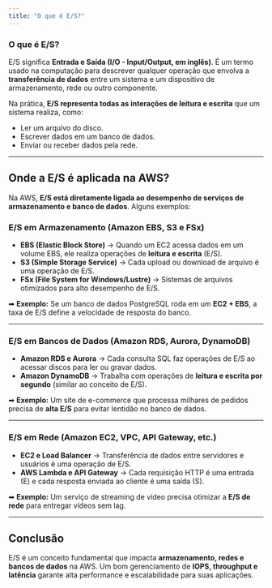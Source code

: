 ```yaml
---
title: "O que é E/S?"
---
```


### **O que é E/S?**  
E/S significa **Entrada e Saída (I/O - Input/Output, em inglês)**. É um termo usado na computação para descrever qualquer operação que envolva a **transferência de dados** entre um sistema e um dispositivo de armazenamento, rede ou outro componente.  

Na prática, **E/S representa todas as interações de leitura e escrita** que um sistema realiza, como:  
- Ler um arquivo do disco.  
- Escrever dados em um banco de dados.  
- Enviar ou receber dados pela rede.  

---

## **Onde a E/S é aplicada na AWS?**  
Na AWS, **E/S está diretamente ligada ao desempenho de serviços de armazenamento e banco de dados**. Alguns exemplos:  

### **E/S em Armazenamento (Amazon EBS, S3 e FSx)**  
- **EBS (Elastic Block Store)** → Quando um EC2 acessa dados em um volume EBS, ele realiza operações de **leitura e escrita** (E/S).  
- **S3 (Simple Storage Service)** → Cada upload ou download de arquivo é uma operação de E/S.  
- **FSx (File System for Windows/Lustre)** → Sistemas de arquivos otimizados para alto desempenho de E/S.  

➡ **Exemplo:** Se um banco de dados PostgreSQL roda em um **EC2 + EBS**, a taxa de E/S define a velocidade de resposta do banco.  

---

### **E/S em Bancos de Dados (Amazon RDS, Aurora, DynamoDB)**  
- **Amazon RDS e Aurora** → Cada consulta SQL faz operações de E/S ao acessar discos para ler ou gravar dados.  
- **Amazon DynamoDB** → Trabalha com operações de **leitura e escrita por segundo** (similar ao conceito de E/S).  

➡ **Exemplo:** Um site de e-commerce que processa milhares de pedidos precisa de **alta E/S** para evitar lentidão no banco de dados.  

---

### **E/S em Rede (Amazon EC2, VPC, API Gateway, etc.)**  
- **EC2 e Load Balancer** → Transferência de dados entre servidores e usuários é uma operação de E/S.  
- **AWS Lambda e API Gateway** → Cada requisição HTTP é uma entrada (E) e cada resposta enviada ao cliente é uma saída (S).  

➡ **Exemplo:** Um serviço de streaming de vídeo precisa otimizar a **E/S de rede** para entregar vídeos sem lag.  

---

## **Conclusão**  
E/S é um conceito fundamental que impacta **armazenamento, redes e bancos de dados** na AWS. Um bom gerenciamento de **IOPS, throughput e latência** garante alta performance e escalabilidade para suas aplicações.  


